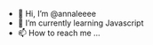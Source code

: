 - 👋 Hi, I’m @annaleeee
- 🌱 I’m currently learning Javascript
- 📫 How to reach me ...

<!---
annaleeee/annaleeee is a ✨ special ✨ repository because its `README.md` (this file) appears on your GitHub profile.
You can click the Preview link to take a look at your changes.
--->
